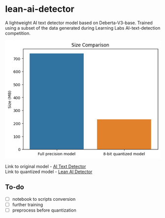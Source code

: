 # lean-ai-detector

A lightweight AI text detector model based on Deberta-V3-base. Trained using a subset of the data generated during Learning Labs AI-text-detection competition.

![alt text](static/image.png)

Link to original model - [AI Text Detector](https://huggingface.co/norsu/ai-text-detector)<br>
Link to quantized model - [Lean AI Detector](https://huggingface.co/norsu/lean-ai-detector-quant)

## To-do

-[ ] notebook to scripts conversion <br>
-[ ] further training <br>
-[ ] preprocess before quantization <br>